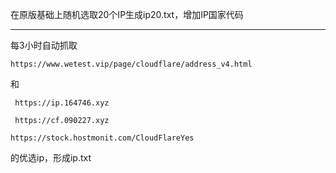 在原版基础上随机选取20个IP生成ip20.txt，增加IP国家代码


-------------------------------------------------------
每3小时自动抓取
```
https://www.wetest.vip/page/cloudflare/address_v4.html
```
和
```
 https://ip.164746.xyz
```
```
 https://cf.090227.xyz
```
```
https://stock.hostmonit.com/CloudFlareYes
```
的优选ip，形成ip.txt 
